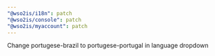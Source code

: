 ```yaml
---
"@wso2is/i18n": patch
"@wso2is/console": patch
"@wso2is/myaccount": patch
---
```


Change portugese-brazil to portugese-portugal in language dropdown
